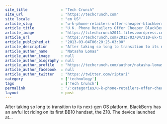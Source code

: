 ```yaml
---
site_title               : "Tech Crunch"
site_url                 : "https://techcrunch.com"
site_locale              : "en_US"
article_slug             : "u-k-phone-retailers-offer-cheaper-blackberry-z10-tariffs-a-month-after-launch-soft-demand-for-first-bb10-handset"
article_title            : "U.K. Phone Retailers Offer Cheaper BlackBerry Z10 Tariffs A Month After Launch — Soft Demand For First BB10 Handset?"
article_image            : "https://tctechcrunch2011.files.wordpress.com/2013/01/z10-6.jpg?w=764&h=400&crop=1"
article_url              : "https://techcrunch.com/2013/03/04/z10-uk-tariff-cuts/"
article_published_at     : "2013-03-04T06:20:25-03:00"
article_description      : "After taking so long to transition to its next-gen OS platform, BlackBerry has an awful lot riding on its first BB10 handset, the Z10. The device launched at..."
article_author_name      : "Natasha Lomas"
article_author_image     : null
article_author_biography : null
article_author_profile   : "https://techcrunch.com/author/natasha-lomas/"
article_author_facebook  : null
article_author_twitter   : "https://twitter.com/riptari"
category                 : ['technology']
tags                     : ['Tech Crunch']
permalink                : "/:categories/u-k-phone-retailers-offer-cheaper-blackberry-z10-tariffs-a-month-after-launch-soft-demand-for-first-bb10-handset/"
layout                   : post
---
```


After taking so long to transition to its next-gen OS platform, BlackBerry has an awful lot riding on its first BB10 handset, the Z10. The device launched at...
